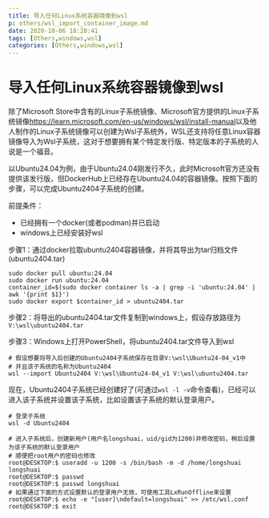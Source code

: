 ```yaml
---
title: 导入任何Linux系统容器镜像到wsl
p: others/wsl_import_container_image.md
date: 2020-10-06 18:20:41
tags: [Others,windows,wsl]
categories: [Others,windows,wsl]
---
```


# 导入任何Linux系统容器镜像到wsl

除了Microsoft Store中含有的Linux子系统镜像、Microsoft官方提供的Linux子系统镜像<https://learn.microsoft.com/en-us/windows/wsl/install-manual>以及他人制作的Linux子系统镜像可以创建为Wsl子系统外，WSL还支持将任意Linux容器镜像导入为Wsl子系统，这对于想要拥有某个特定发行版、特定版本的子系统的人说是一个福音。

以Ubuntu24.04为例，由于Ubuntu24.04刚发行不久，此时Microsoft官方还没有提供该发行版，但DockerHub上已经存在Ubuntu24.04的容器镜像。按照下面的步骤，可以完成Ubuntu2404子系统的创建。

前提条件：

- 已经拥有一个docker(或者podman)并已启动
- windows上已经安装好wsl

步骤1：通过docker拉取ubuntu2404容器镜像，并将其导出为tar归档文件(ubuntu2404.tar)

```shell
sudo docker pull ubuntu:24.04
sudo docker run ubuntu:24.04
container_id=$(sudo docker container ls -a | grep -i 'ubuntu:24.04' | awk '{print $1}')
sudo docker export $container_id > ubuntu2404.tar
```

步骤2：将导出的ubuntu2404.tar文件复制到windows上，假设存放路径为`V:\wsl\ubuntu2404.tar`  

步骤3：Windows上打开PowerShell，将ubuntu2404.tar文件导入到wsl

```shell
# 假设想要将导入后创建的Ubuntu2404子系统保存在目录V:\wsl\Ubuntu24-04_v1中
# 并且该子系统的名称为Ubuntu2404
wsl --import Ubuntu2404 V:\wsl\Ubuntu24-04_v1 V:\wsl\ubuntu2404.tar
```

现在，Ubuntu2404子系统已经创建好了(可通过`wsl -l -v`命令查看)，已经可以进入该子系统并设置该子系统，比如设置该子系统的默认登录用户。

```shell
# 登录子系统
wsl -d Ubuntu2404

# 进入子系统后，创建新用户(用户名longshuai，uid/gid为1200)并修改密码，稍后设置为该子系统的默认登录用户
# 顺便把root用户的密码也修改
root@DESKTOP:$ useradd -u 1200 -s /bin/bash -m -d /home/longshuai longshuai
root@DESKTOP:$ passwd
root@DESKTOP:$ passwd longshuai
# 如果通过下面的方式设置默认的登录用户无效，可使用工具LxRunOffline来设置
root@DESKTOP:$ echo -e "[user]\ndefault=longshuai" >> /etc/wsl.conf
root@DESKTOP:$ exit
```

